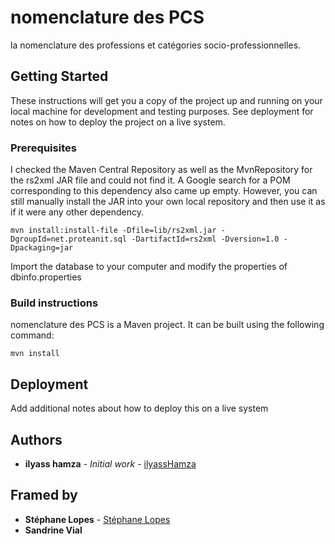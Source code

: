 # nomenclature des PCS
la nomenclature des professions et catégories socio-professionnelles.


## Getting Started

These instructions will get you a copy of the project up and running on your local machine for development and testing purposes. See deployment for notes on how to deploy the project on a live system.

### Prerequisites

I checked the Maven Central Repository as well as the MvnRepository for the rs2xml JAR file and could not find it. A Google search for a POM corresponding to this dependency also came up empty. However, you can still manually install the JAR into your own local repository and then use it as if it were any other dependency.

```
mvn install:install-file -Dfile=lib/rs2xml.jar -DgroupId=net.proteanit.sql -DartifactId=rs2xml -Dversion=1.0 -Dpackaging=jar

```

 Import the database to your computer and modify the properties of dbinfo.properties


### Build instructions

nomenclature des PCS is a Maven project. It can be built using the following command:

```
mvn install
```


## Deployment

Add additional notes about how to deploy this on a live system


## Authors

* **ilyass hamza** - *Initial work* - [ilyassHamza](https://github.com/ilyasshamza)

## Framed by
* **Stéphane Lopes**   - [Stéphane Lopes](https://github.com/hal91190)
* **Sandrine Vial**  

